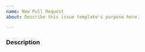 ```yaml
---
name: New Pull Request
about: Describe this issue template's purpose here.

---
```


### Description
